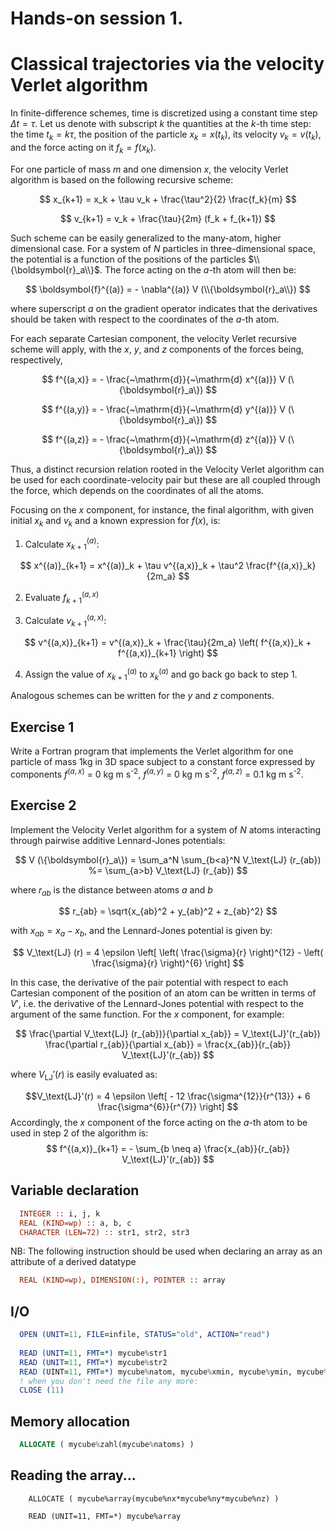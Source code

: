 # Hands-on session 1.
# Classical trajectories via the velocity Verlet algorithm

In finite-difference schemes, time is discretized using a constant
time step   $\Delta t = \tau$.
Let us denote with subscript $k$ the quantities at the $k$-th time
step: the time $t_k=k\tau$, the position of the particle $x_k =
x(t_k)$, its velocity $v_  k =v(t_k)$, and the force acting on it
$f_k = f(x_k)$.

For one particle of mass $m$ and one dimension $x$, the velocity Verlet
algorithm is based on the following recursive scheme:

$$
x_{k+1} = x_k + \tau v_k + \frac{\tau^2}{2} \frac{f_k}{m}
$$

$$
v_{k+1} = v_k + \frac{\tau}{2m} (f_k + f_{k+1})
$$

Such scheme can be easily generalized to the many-atom, higher
dimensional case. For a system of $N$ particles in three-dimensional
space, the potential is a function
of the positions of the particles $\\{\boldsymbol{r}_a\\}$.
The force acting on the $a$-th atom will then be:

$$
\boldsymbol{f}^{(a)} = - \nabla^{(a)} V (\\{\boldsymbol{r}_a\\})
$$

where superscript $a$ on the gradient operator indicates that the
derivatives should be taken with respect to the coordinates of the
$a$-th atom.

For each separate Cartesian component, the velocity Verlet recursive
scheme will apply, with the $x$, $y$, and $z$ components of the
forces being, respectively,

$$
f^{(a,x)} = - \frac{~\mathrm{d}}{~\mathrm{d} x^{(a)}} V (\{\boldsymbol{r}_a\})
$$

$$
f^{(a,y)} = - \frac{~\mathrm{d}}{~\mathrm{d} y^{(a)}} V (\{\boldsymbol{r}_a\})
$$

$$
f^{(a,z)} = - \frac{~\mathrm{d}}{~\mathrm{d} z^{(a)}} V (\{\boldsymbol{r}_a\})
$$

Thus, a distinct recursion relation rooted in the Velocity Verlet
algorithm can be used for each coordinate-velocity pair but these are
all coupled through the force, which depends on the coordinates of
all the atoms.

Focusing on the $x$ component, for instance, the final algorithm,
with given initial $x_k$ and $v_k$ and a known expression for $f(x)$,
is:

1. Calculate $x^{(a)}_{k+1}$:

$$
x^{(a)}_{k+1} = x^{(a)}_k + \tau v^{(a,x)}_k + \tau^2
\frac{f^{(a,x)}_k}{2m_a}
$$

2. Evaluate $f^{(a,x)}_{k+1}$

3. Calculate $v^{(a,x)}_{k+1}$:

$$
v^{(a,x)}_{k+1} = v^{(a,x)}_k + \frac{\tau}{2m_a} \left( f^{(a,x)}_k + f^{(a,x)}_{k+1} \right)
$$

4. Assign the value of $x^{(a)}_{k+1}$ to $x^{(a)}_k$ and go back go
back to step 1.

Analogous schemes can be written for the $y$ and $z$ components.

## Exercise 1

Write a Fortran program that implements the Verlet algorithm for one
particle of mass $1 \text{kg}$ in 3D space subject to a constant force
expressed by components $f^{(a,x)}$ = 0 kg m s<sup>-2</sup>,
$f^{(a,y)}$ = 0 kg m s<sup>-2</sup>,
$f^{(a,z)}$ = 0.1 kg m s<sup>-2</sup>.

## Exercise 2

Implement the Velocity Verlet algorithm for a system of $N$ atoms interacting through pairwise additive Lennard-Jones potentials:

$$
V (\{\boldsymbol{r}_a\})
 = \sum_a^N \sum_{b<a}^N V_\text{LJ} (r_{ab})
 %= \sum_{a>b} V_\text{LJ} (r_{ab})
$$

where $r_{ab}$ is the distance between atoms $a$ and $b$

$$
r_{ab} = \sqrt{x_{ab}^2 + y_{ab}^2 + z_{ab}^2}
$$

with $x_{ab} = x_a - x_b$, and the Lennard-Jones potential is given by:

$$
V_\text{LJ} (r) = 4 \epsilon
\left[
	\left( \frac{\sigma}{r} \right)^{12}
	- \left( \frac{\sigma}{r} \right)^{6}
\right]
$$

In this case, the
derivative of the pair potential with respect to each Cartesian component of the position of an atom can be written in terms of $V'$, i.e. the derivative of the Lennard-Jones potential with respect to the argument of the same function.
For the $x$ component, for example:

$$
\frac{\partial V_\text{LJ} (r_{ab})}{\partial x_{ab}} = V_\text{LJ}'(r_{ab})
\frac{\partial r_{ab}}{\partial x_{ab}} = \frac{x_{ab}}{r_{ab}}
V_\text{LJ}'(r_{ab})
$$

where $V_\text{LJ}'(r)$ is easily evaluated as:

$$V_\text{LJ}'(r) = 4 \epsilon
\left[
	- 12 \frac{\sigma^{12}}{r^{13}}
	+  6 \frac{\sigma^{6}}{r^{7}}
\right]
$$
Accordingly, the $x$ component of the force acting on the $a$-th atom to be used in step 2
of the algorithm is:
$$
f^{(a,x)}_{k+1} = - \sum_{b \neq a} \frac{x_{ab}}{r_{ab}} V_\text{LJ}'(r_{ab})
$$


## Variable declaration

```fortran
  INTEGER :: i, j, k                                                 
  REAL (KIND=wp) :: a, b, c                                          
  CHARACTER (LEN=72) :: str1, str2, str3                             
```

NB: The following instruction should be used when declaring an array as an attribute of a derived datatype

```fortran
  REAL (KIND=wp), DIMENSION(:), POINTER :: array                     
```
                                                                      
## I/O                                                                
                                                                      
```fortran
  OPEN (UNIT=11, FILE=infile, STATUS="old", ACTION="read")           
                                                                      
  READ (UNIT=11, FMT=*) mycube%str1
  READ (UNIT=11, FMT=*) mycube%str2
  READ (UINT=11, FMT=*) mycube%natom, mycube%xmin, mycube%ymin, mycube%zmin
  ! when you don't need the file any more:
  CLOSE (11)                                                         
```

## Memory allocation                                                  
                                                                      
```fortran
  ALLOCATE ( mycube%zahl(mycube%natoms) )                            
```
                                                                      
## Reading the array...                                               
                                                                      
```
    ALLOCATE ( mycube%array(mycube%nx*mycube%ny*mycube%nz) )          

    READ (UNIT=11, FMT=*) mycube%array                                
```
